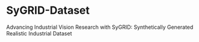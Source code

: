 # SyGRID-Dataset
Advancing Industrial Vision Research with SyGRID: Synthetically Generated Realistic Industrial Dataset
